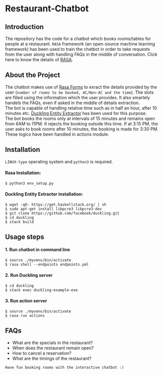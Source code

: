 # Restaurant-Chatbot
## Introduction 
The repository has the code for a chatbot which books rooms/tables for people at a restaurant. `RASA` framework (an open-source machine learning framework) has been used to train the chatbot in order to take requests from the user along with handling FAQs in the middle of conversation.
Click here to know the details of [RASA](https://rasa.com/docs/rasa/).

## About the Project
The chatbot makes use of [Rasa Forms](https://rasa.com/docs/rasa/forms/) to exract the details provided by the user (`number of rooms to be booked, AC/Non-AC and the time`). The slots are filled using the information which the user provides. It also smartely handels the FAQs, even if asked in the middle of details extraction.\
The bot is capable of handling relative time such as in half an hour, after 10 minutes etc. [Duckling Entity Extractor](https://duckling.wit.ai/) has been used for this purpose. \
The bot books the rooms only at intervals of 15 minutes and remains open from 6AM to 11PM. It rejects the booking outside this time. If at 3:15 PM, the user asks to book rooms after 10 minutes, the booking is made for 3:30 PM. These logics have been handled in actions module.

## Installation
`LINUX-type` operating system and `python3` is required.
#### Rasa Installation:
    $ python3 env_setup.py

#### Duckling Entity Extractor installation:
    $ wget -qO- https://get.haskellstack.org/ | sh 
    $ sudo apt-get install libpcre3 libpcre3-dev
    $ git clone https://github.com/facebook/duckling.git
    $ cd duckling
    $ stack build
## Usage steps
#### 1. Run chatbot in command line
    $ source ./myvenv/bin/activate
    $ rasa shell --endpoints endpoints.yml
#### 2. Run Duckling server
    $ cd duckling
    $ stack exec duckling-example-exe
#### 3. Run action server
    $ source ./myvenv/bin/activate
    $ rasa run actions

## FAQs
- What are the specials in the restaurant?
- When does the restaurant remain open?
- How to cancel a reservation?
- What are the timings of the restaurant?

`Have fun booking rooms with the interactive chatbot :)`